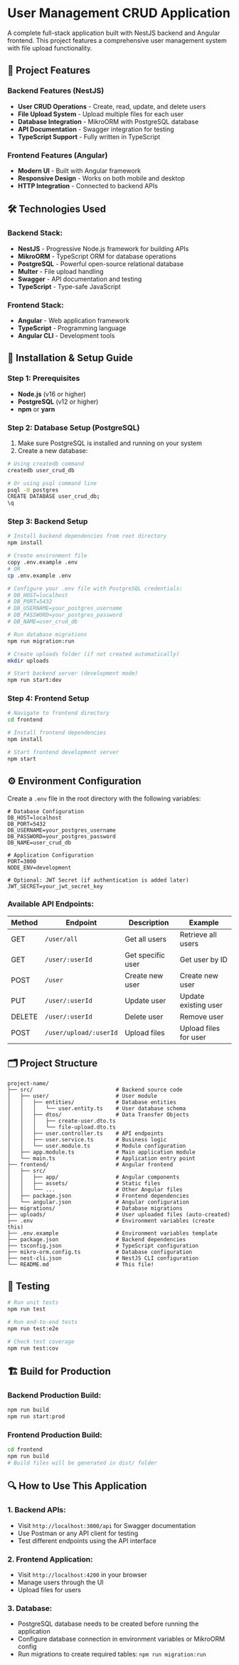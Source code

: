# User Management CRUD Application

A complete full-stack application built with NestJS backend and Angular frontend. This project features a comprehensive user management system with file upload functionality.

## 🚀 Project Features

### Backend Features (NestJS)
- **User CRUD Operations** - Create, read, update, and delete users
- **File Upload System** - Upload multiple files for each user
- **Database Integration** - MikroORM with PostgreSQL database
- **API Documentation** - Swagger integration for testing
- **TypeScript Support** - Fully written in TypeScript

### Frontend Features (Angular)
- **Modern UI** - Built with Angular framework
- **Responsive Design** - Works on both mobile and desktop
- **HTTP Integration** - Connected to backend APIs

## 🛠️ Technologies Used

### Backend Stack:
- **NestJS** - Progressive Node.js framework for building APIs
- **MikroORM** - TypeScript ORM for database operations
- **PostgreSQL** - Powerful open-source relational database
- **Multer** - File upload handling
- **Swagger** - API documentation and testing
- **TypeScript** - Type-safe JavaScript

### Frontend Stack:
- **Angular** - Web application framework
- **TypeScript** - Programming language
- **Angular CLI** - Development tools

## 🚀 Installation & Setup Guide

### Step 1: Prerequisites

- **Node.js** (v16 or higher)
- **PostgreSQL** (v12 or higher)
- **npm** or **yarn**

### Step 2: Database Setup (PostgreSQL)

1. Make sure PostgreSQL is installed and running on your system
2. Create a new database:

```bash
# Using createdb command
createdb user_crud_db

# Or using psql command line
psql -U postgres
CREATE DATABASE user_crud_db;
\q
```

### Step 3: Backend Setup

```bash
# Install backend dependencies from root directory
npm install

# Create environment file
copy .env.example .env
# OR
cp .env.example .env

# Configure your .env file with PostgreSQL credentials:
# DB_HOST=localhost
# DB_PORT=5432
# DB_USERNAME=your_postgres_username
# DB_PASSWORD=your_postgres_password
# DB_NAME=user_crud_db

# Run database migrations
npm run migration:run

# Create uploads folder (if not created automatically)
mkdir uploads

# Start backend server (development mode)
npm run start:dev
```

### Step 4: Frontend Setup

```bash
# Navigate to frontend directory
cd frontend

# Install frontend dependencies
npm install

# Start frontend development server
npm start
```

## ⚙️ Environment Configuration

Create a `.env` file in the root directory with the following variables:

```env
# Database Configuration
DB_HOST=localhost
DB_PORT=5432
DB_USERNAME=your_postgres_username
DB_PASSWORD=your_postgres_password
DB_NAME=user_crud_db

# Application Configuration
PORT=3000
NODE_ENV=development

# Optional: JWT Secret (if authentication is added later)
JWT_SECRET=your_jwt_secret_key
```

### Available API Endpoints:

| Method | Endpoint | Description | Example |
|--------|----------|-------------|---------|
| GET | `/user/all` | Get all users | Retrieve all users |
| GET | `/user/:userId` | Get specific user | Get user by ID |
| POST | `/user` | Create new user | Create new user |
| PUT | `/user/:userId` | Update user | Update existing user |
| DELETE | `/user/:userId` | Delete user | Remove user |
| POST | `/user/upload/:userId` | Upload files | Upload files for user |


## 🗂️ Project Structure

```
project-name/
├── src/                          # Backend source code
│   ├── user/                     # User module
│   │   ├── entities/             # Database entities
│   │   │   └── user.entity.ts    # User database schema
│   │   ├── dtos/                 # Data Transfer Objects
│   │   │   ├── create-user.dto.ts
│   │   │   └── file-upload.dto.ts
│   │   ├── user.controller.ts    # API endpoints
│   │   ├── user.service.ts       # Business logic
│   │   └── user.module.ts        # Module configuration
│   ├── app.module.ts             # Main application module
│   └── main.ts                   # Application entry point
├── frontend/                     # Angular frontend
│   ├── src/
│   │   ├── app/                  # Angular components
│   │   ├── assets/               # Static files
│   │   └── ...                   # Other Angular files
│   ├── package.json              # Frontend dependencies
│   └── angular.json              # Angular configuration
├── migrations/                   # Database migrations
├── uploads/                      # User uploaded files (auto-created)
├── .env                          # Environment variables (create this)
├── .env.example                  # Environment variables template
├── package.json                  # Backend dependencies
├── tsconfig.json                 # TypeScript configuration
├── mikro-orm.config.ts           # Database configuration
├── nest-cli.json                 # NestJS CLI configuration
└── README.md                     # This file!
```


## 🧪 Testing

```bash
# Run unit tests
npm run test

# Run end-to-end tests
npm run test:e2e

# Check test coverage
npm run test:cov
```

## 🏗️ Build for Production

### Backend Production Build:
```bash
npm run build
npm run start:prod
```

### Frontend Production Build:
```bash
cd frontend
npm run build
# Build files will be generated in dist/ folder
```

## 🔍 How to Use This Application

### 1. Backend APIs:
- Visit `http://localhost:3000/api` for Swagger documentation
- Use Postman or any API client for testing
- Test different endpoints using the API interface

### 2. Frontend Application:
- Visit `http://localhost:4200` in your browser
- Manage users through the UI
- Upload files for users

### 3. Database:
- PostgreSQL database needs to be created before running the application
- Configure database connection in environment variables or MikroORM config
- Run migrations to create required tables: `npm run migration:run`